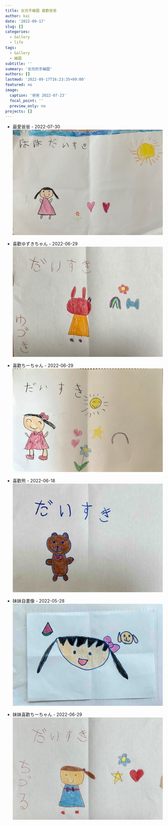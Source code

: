 ```yaml
---
title: 女兒手繪圖 喜歡爸爸 
author: kai
date: '2022-09-17'
slug: []
categories:
  - Gallery
  - life
tags:
  - Gallery
  - 繪圖
subtitle: ''
summary: '女兒的手繪圖'
authors: []
lastmod: '2022-09-17T16:23:35+09:00'
featured: no
image:
  caption: '爸爸 2022-07-23'
  focal_point: ''
  preview_only: no
projects: []
---
```


- 最愛爸爸 - 2022-07-30
![](images/IMG_1393.JPG)

- 喜歡ゆずきちゃん - 2022-06-29
![](images/IMG_1395.JPG)

- 喜歡ちーちゃん - 2022-06-29
![](images/IMG_1392.JPG)

- 喜歡熊 - 2022-06-18
![](images/IMG_1396.JPG)

- 妹妹自畫像 - 2022-05-28
![](images/IMG_1248.JPG)

- 妹妹喜歡ちーちゃん - 2022-06-29
![](images/IMG_1397.JPG)

